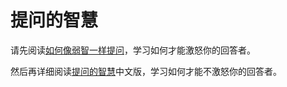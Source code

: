 # 提问的智慧

请先阅读[如何像弱智一样提问](https://blog.arisa.moe/blog/2022/220428-how-to-ask-questions-like-a-retard)，学习如何才能激怒你的回答者。

然后再详细阅读[提问的智慧](https://lug.ustc.edu.cn/wiki/doc/smart-questions/)中文版，学习如何才能不激怒你的回答者。


